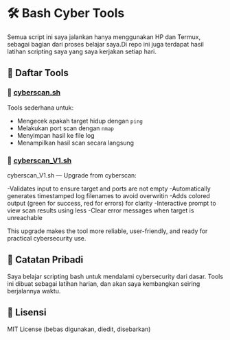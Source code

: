 # 🛠️ Bash Cyber Tools

Semua script ini saya jalankan hanya menggunakan HP dan Termux, sebagai bagian dari proses belajar saya.Di repo ini juga terdapat hasil latihan scripting saya yang saya kerjakan setiap hari.
 

## 📁 Daftar Tools

### 🔹 [cyberscan.sh](tools/cyberscan.sh)
Tools sederhana untuk:
- Mengecek apakah target hidup dengan `ping`
- Melakukan port scan dengan `nmap`
- Menyimpan hasil ke file log
- Menampilkan hasil scan secara langsung

### 🔹 [cyberscan_V1.sh](tools/cyberscan.sh)
cyberscan_V1.sh — Upgrade from cyberscan:

-Validates input to ensure target
and ports are not empty
-Automatically generates timestamped log filenames to avoid overwritin
-Adds colored output (green for success, red for errors) for clarity
-Interactive prompt to view scan results using less
-Clear error messages when target is unreachable

This upgrade makes the tool more reliable, user-friendly, and ready for practical cybersecurity use.

## 📌 Catatan Pribadi

Saya belajar scripting bash untuk mendalami cybersecurity dari dasar. Tools ini dibuat sebagai latihan harian, dan akan saya kembangkan seiring berjalannya waktu.

## 🪪 Lisensi
MIT License (bebas digunakan, diedit, disebarkan)
